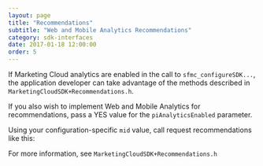 ```yaml
---
layout: page
title: "Recommendations"
subtitle: "Web and Mobile Analytics Recommendations"
category: sdk-interfaces
date: 2017-01-18 12:00:00
order: 5
---
```

If Marketing Cloud analytics are enabled in the call to `sfmc_configureSDK...`, the application developer can take advantage of the methods described in `MarketingCloudSDK+Recommendations.h`.

If you also wish to implement Web and Mobile Analytics for recommendations, pass a YES value for the `piAnalyticsEnabled` parameter.

<script src="https://gist.github.com/sfmc-mobilepushsdk/3d9dad542bc2766de44c0a5b9739318b.js"></script>

Using your configuration-specific `mid` value, call request recommendations like this:

<script src="https://gist.github.com/sfmc-mobilepushsdk/fc9bd2422696c178fdd21fd6007dff2c.js"></script>

For more information, see `MarketingCloudSDK+Recommendations.h`